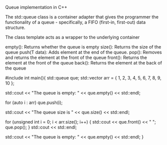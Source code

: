 Queue implementation in C++

The std::queue class is a container adapter that gives the programmer the functionality of a queue - specifically, a FIFO (first-in, first-out) data structure.

The class template acts as a wrapper to the underlying container

empty(): Returns whether the queue is empty
size(): Returns the size of the queue
push(T data): Adds element at the end of the queue.
pop(): Removes and returns the element at the front of the queue
front(): Returns the element at the front of the queue
back(): Returns the element at the back of the queue

#include <queue>
int main(){
  std::queue<int> que;
  std::vector<int> arr = { 1, 2, 3, 4, 5, 6, 7, 8, 9, 10 };

  std::cout << "The queue is empty: " << que.empty() << std::endl;

  for (auto i : arr)
    que.push(i);

  std::cout << "The queue size is " << que.size() << std::endl;

  for (unsigned int i = 0; i < arr.size(); i++)
  {
    std::cout << que.front() << " ";
    que.pop();
  }
  std::cout << std::endl;

  std::cout << "The queue is empty: " << que.empty() << std::endl;
}
